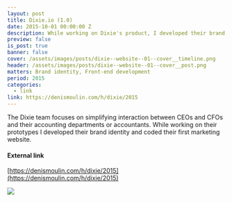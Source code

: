 ```yaml
---
layout: post
title: Dixie.io (1.0)
date: 2015-10-01 00:00:00 Z
description: While working on Dixie's product, I developed their brand identity and coded their marketing website.
preview: false
is_post: true
banner: false
cover: /assets/images/posts/dixie--website--01--cover__timeline.png
header: /assets/images/posts/dixie--website--01--cover__post.png
matters: Brand identity, Front-end development
period: 2015
categories:
  - link
link: https://denismoulin.com/h/dixie/2015
---
```


The Dixie team focuses on simplifying interaction between CEOs and CFOs and their accounting departments or accountants. While working on their prototypes I developed their brand identity and coded their first marketing website.

#### External link

[https://denismoulin.com/h/dixie/2015](https://denismoulin.com/h/dixie/2015)

![](../../assets/images/posts/dixie--website--01--content--0.png)
